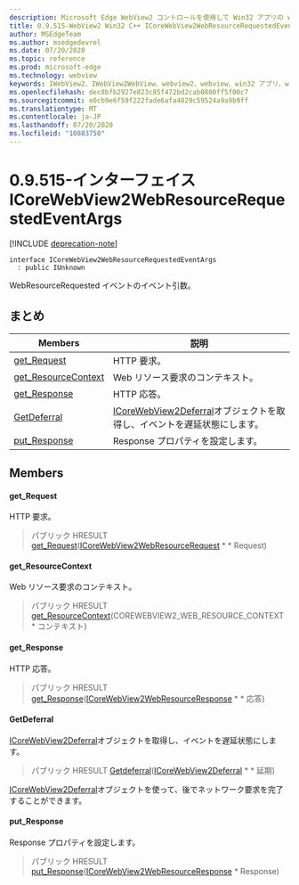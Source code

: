 ```yaml
---
description: Microsoft Edge WebView2 コントロールを使用して Win32 アプリの web コンテンツをホストする
title: 0.9.515-WebView2 Win32 C++ ICoreWebView2WebResourceRequestedEventArgs
author: MSEdgeTeam
ms.author: msedgedevrel
ms.date: 07/20/2020
ms.topic: reference
ms.prod: microsoft-edge
ms.technology: webview
keywords: IWebView2、IWebView2WebView、webview2、webview、win32 アプリ、win32、edge、ICoreWebView2、ICoreWebView2Controller、browser control、edge html
ms.openlocfilehash: dec8bfb2927e823c85f472bd2cab0800ff5f00c7
ms.sourcegitcommit: e0cb9e6f59f222fade6afa4829c59524a9a9b9ff
ms.translationtype: MT
ms.contentlocale: ja-JP
ms.lasthandoff: 07/20/2020
ms.locfileid: "10883750"
---
```

# 0.9.515-インターフェイス ICoreWebView2WebResourceRequestedEventArgs 

[!INCLUDE [deprecation-note](../../includes/deprecation-note.md)]

```
interface ICoreWebView2WebResourceRequestedEventArgs
  : public IUnknown
```

WebResourceRequested イベントのイベント引数。

## まとめ

 Members                        | 説明
--------------------------------|---------------------------------------------
[get_Request](#get_request) | HTTP 要求。
[get_ResourceContext](#get_resourcecontext) | Web リソース要求のコンテキスト。
[get_Response](#get_response) | HTTP 応答。
[GetDeferral](#getdeferral) | [ICoreWebView2Deferral](icorewebview2deferral.md)オブジェクトを取得し、イベントを遅延状態にします。
[put_Response](#put_response) | Response プロパティを設定します。

## Members

#### get_Request 

HTTP 要求。

> パブリック HRESULT [get_Request](#get_request)([ICoreWebView2WebResourceRequest](icorewebview2webresourcerequest.md) * * Request)

#### get_ResourceContext 

Web リソース要求のコンテキスト。

> パブリック HRESULT [get_ResourceContext](#get_resourcecontext)(COREWEBVIEW2_WEB_RESOURCE_CONTEXT * コンテキスト)

#### get_Response 

HTTP 応答。

> パブリック HRESULT [get_Response](#get_response)([ICoreWebView2WebResourceResponse](icorewebview2webresourceresponse.md) * * 応答)

#### GetDeferral 

[ICoreWebView2Deferral](icorewebview2deferral.md)オブジェクトを取得し、イベントを遅延状態にします。

> パブリック HRESULT [Getdeferral](#getdeferral)([ICoreWebView2Deferral](icorewebview2deferral.md) * * 延期)

[ICoreWebView2Deferral](icorewebview2deferral.md)オブジェクトを使って、後でネットワーク要求を完了することができます。

#### put_Response 

Response プロパティを設定します。

> パブリック HRESULT [put_Response](#put_response)([ICoreWebView2WebResourceResponse](icorewebview2webresourceresponse.md) * Response)

